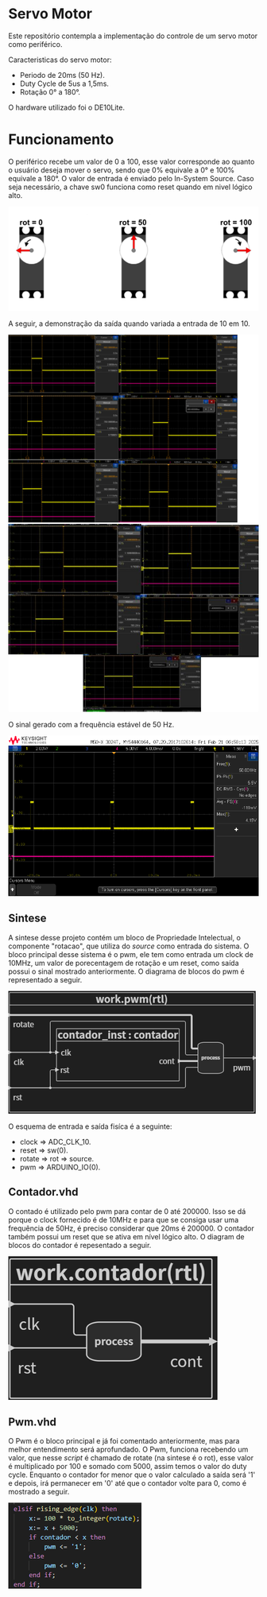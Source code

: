 # Servo Motor

Este repositório contempla a implementação do controle de um servo motor como periférico.

Caracteristicas do servo motor:
- Periodo de 20ms (50 Hz).
- Duty Cycle de 5us a 1,5ms.
- Rotação 0° a 180°.

O hardware utilizado foi o DE10Lite.

# Funcionamento

O periférico recebe um valor de 0 a 100, esse valor corresponde ao quanto o usuário deseja mover o servo, sendo que 0% equivale a 0° e 100% equivale a 180°. O valor de entrada é enviado pelo In-System Source. 
Caso seja necessário, a chave sw0 funciona como reset quando em nivel lógico alto. 

![rotacao](../servo_motor/img/r.png)


A seguir, a demonstração da saída quando variada a entrada de 10 em 10.

![demonstração](../servo_motor/img/demonstracao1.png)
![demonstração](../servo_motor/img/demonstracao2.jpg)

O sinal gerado com a frequência estável de 50 Hz.

![Frequência](../servo_motor/img/50Hz.png)

## Sintese 

 A sintese desse projeto contém um bloco de Propriedade Intelectual, o componente "rotacao", que utiliza do *source* como entrada do sistema. O bloco principal desse sistema é o pwm, ele tem como entrada um clock de 10MHz, um valor de porecentagem de rotação e um reset, como saída possui o sinal mostrado anteriormente. O diagrama de blocos do pwm é representado a seguir. 

 ![Diagrama de blocos pwm](../servo_motor/img/blockdiagrampwm.png)

O esquema de entrada e saída fisíca é a seguinte:
- clock  => ADC_CLK_10.
- reset  => sw(0).
- rotate => rot => source.
- pwm => ARDUINO_IO(0).

## Contador.vhd

O contado é utilizado pelo pwm para contar de 0 até 200000. Isso se dá porque o clock fornecido é de 10MHz e para que se consiga usar uma frequência de 50Hz, é preciso considerar que 20ms é 200000. O contador também possui um reset que se ativa em nível lógico alto. O diagram de blocos do contador é repesentado a seguir.

![Diagrama de blocos do contador](../servo_motor/img/blockdiagramcontador.png)

## Pwm.vhd

O Pwm é o bloco principal e já foi comentado anteriormente, mas para melhor entendimento será aprofundado. 
O Pwm, funciona recebendo um valor, que nesse *script* é chamado de rotate (na sintese é o rot), esse valor é multiplicado por 100 e somado com 5000, assim temos o valor do duty cycle. Enquanto o contador for menor que o valor calculado a saída será '1' e depois, irá permanecer em '0' até que o contador volte para 0, como é mostrado a seguir.

![script pwm](../servo_motor/img/scriptpwm.png)
